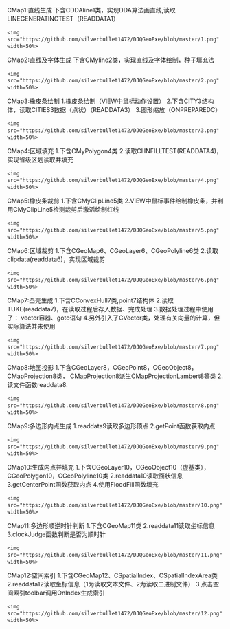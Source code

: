 CMap1:直线生成
	下含CDDAline1类，实现DDA算法画直线,读取LINEGENERATINGTEST（READDATA1）
	
	<img src="https://github.com/silverbullet1472/DJQGeoExe/blob/master/1.png" width=50%>

CMap2:直线及字体生成
	下含CMyline2类，实现直线及字体绘制，种子填充法
	
	<img src="https://github.com/silverbullet1472/DJQGeoExe/blob/master/2.png" width=50%>

CMap3:橡皮条绘制
	1.橡皮条绘制（VIEW中鼠标动作设置）
	2.下含CITY3结构体，读取CITIES3数据（点状）（READDATA3）
	3.图形缩放（ONPREPAREDC）
	
	<img src="https://github.com/silverbullet1472/DJQGeoExe/blob/master/3.png" width=50%>

CMap4:区域填充
	1.下含CMyPolygon4类
	2.读取CHNFILLTEST(READDATA4)，实现省级区划读取并填充
	
	<img src="https://github.com/silverbullet1472/DJQGeoExe/blob/master/4.png" width=50%>

CMap5:橡皮条裁剪
	1.下含CMyClipLine5类
	2.VIEW中鼠标事件绘制橡皮条，并利用CMyClipLine5检测裁剪后激活绘制红线
	
	<img src="https://github.com/silverbullet1472/DJQGeoExe/blob/master/5.png" width=50%>

CMap6:区域裁剪
	1.下含CGeoMap6、CGeoLayer6、CGeoPolyline6类
	2.读取clipdata(readdata6)，实现区域裁剪
	
	<img src="https://github.com/silverbullet1472/DJQGeoExe/blob/master/6.png" width=50%>

CMap7:凸壳生成
	1.下含CConvexHull7类,point7结构体
	2.读取TUKE(readdata7)，在读取过程后存入数据、完成处理
	3.数据处理过程中使用了：
		vector容器、goto语句
	4.另外引入了CVector类，处理有关向量的计算，但实际算法并未使用
	
	<img src="https://github.com/silverbullet1472/DJQGeoExe/blob/master/7.png" width=50%>

CMap8:地图投影
	1.下含CGeoLayer8，CGeoPoint8，CGeoObject8，CMapProjection8类，
	CMapProjection8派生CMapProjectionLambert8等类
	2.读文件函数readdata8.
	
	<img src="https://github.com/silverbullet1472/DJQGeoExe/blob/master/8.png" width=50%>

CMap9:多边形内点生成
	1.readdata9读取多边形顶点
	2.getPoint函数获取内点
	
	<img src="https://github.com/silverbullet1472/DJQGeoExe/blob/master/9.png" width=50%>

CMap10:生成内点并填充
	1.下含CGeoLayer10，CGeoObject10（虚基类），CGeoPolygon10，CGeoPolyline10类
	2.readdata10读取面状信息
	3.getCenterPoint函数获取内点
	4.使用FloodFill函数填充
	
	<img src="https://github.com/silverbullet1472/DJQGeoExe/blob/master/10.png" width=50%>

CMap11:多边形顺逆时针判断
	1.下含CGeoMap11类
	2.readdata11读取坐标信息
	3.clockJudge函数判断是否为顺时针
	
	<img src="https://github.com/silverbullet1472/DJQGeoExe/blob/master/11.png" width=50%>

CMap12:空间索引
	1.下含CGeoMap12、CSpatialIndex、CSpatialIndexArea类
	2.readdata12读取坐标信息（1为读取文本文件、2为读取二进制文件）
	3.点击空间索引toolbar调用OnIndex生成索引
	
	<img src="https://github.com/silverbullet1472/DJQGeoExe/blob/master/12.png" width=50%>
